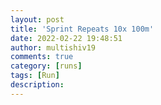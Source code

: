 ```yaml
---
layout: post
title: 'Sprint Repeats 10x 100m'
date: 2022-02-22 19:48:51
author: multishiv19
comments: true
category: [runs]
tags: [Run]
description: 
---
```


<div width='100%' class='strava-embed-placeholder' data-embed-type='activity' data-embed-id='6719581345'></div>
<script src='https://strava-embeds.com/embed.js'></script>

